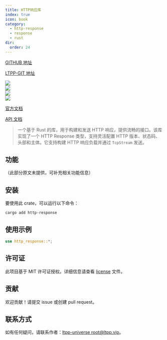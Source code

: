 ```yaml
---
title: HTTP响应库
index: true
icon: book
category:
  - http-response
  - response
  - rust
dir:
  order: 24
---
```


[GITHUB 地址](https://github.com/ltpp-universe/http-response)

[LTPP-GIT 地址](https://git.ltpp.vip/root/http-response)

<Share colorful />
<Catalog />

[![](https://img.shields.io/crates/v/http-response.svg)](https://crates.io/crates/http-response)<br>
[![](https://docs.rs/http-response/badge.svg)](https://docs.rs/http-response)<br>
[![](https://img.shields.io/crates/l/http-response.svg)](./license)<br>
[![](https://github.com/ltpp-universe/http-response/workflows/Rust/badge.svg)](https://github.com/ltpp-universe/http-response/actions?query=workflow:Rust)

[官方文档](https://docs.ltpp.vip/HTTP-RESPONSE/)

[API 文档](https://docs.rs/http-response/latest/http_response/)

> 一个基于 Rust 的库，用于构建和发送 HTTP 响应，提供流畅的接口。该库实现了一个 HTTP Response 类型，支持灵活配置 HTTP 版本、状态码、头部和主体。它支持构建 HTTP 响应负载并通过 `TcpStream` 发送。

## 功能

（此部分原文未提供，可补充相关功能信息）

## 安装

要使用此 crate，可以运行以下命令：

```shell
cargo add http-response
```

## 使用示例

```rust
use http_response::*;
```

## 许可证

此项目基于 MIT 许可证授权。详细信息请查看 [license](license) 文件。

## 贡献

欢迎贡献！请提交 issue 或创建 pull request。

## 联系方式

如有任何疑问，请联系作者：[ltpp-universe <root@ltpp.vip>](mailto:root@ltpp.vip)。

<Bottom />
